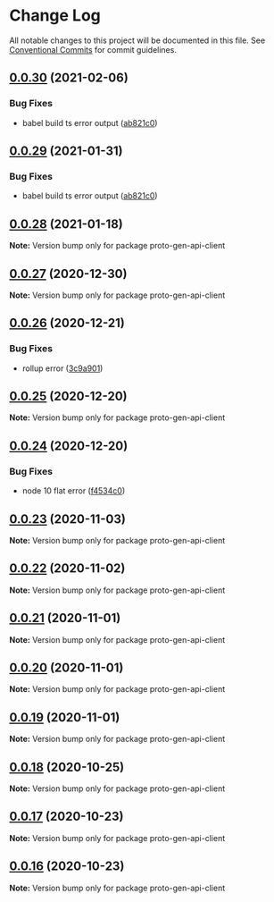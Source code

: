 # Change Log

All notable changes to this project will be documented in this file.
See [Conventional Commits](https://conventionalcommits.org) for commit guidelines.

## [0.0.30](https://github.com/planjs/stan/compare/proto-gen-api-client@0.0.25...proto-gen-api-client@0.0.30) (2021-02-06)


### Bug Fixes

* babel build ts error output ([ab821c0](https://github.com/planjs/stan/commit/ab821c08f88b6f644b9179ba56c89db1711ca62a))





## [0.0.29](https://github.com/planjs/stan/compare/proto-gen-api-client@0.0.25...proto-gen-api-client@0.0.29) (2021-01-31)


### Bug Fixes

* babel build ts error output ([ab821c0](https://github.com/planjs/stan/commit/ab821c08f88b6f644b9179ba56c89db1711ca62a))





## [0.0.28](https://github.com/planjs/stan/compare/proto-gen-api-client@0.0.27...proto-gen-api-client@0.0.28) (2021-01-18)

**Note:** Version bump only for package proto-gen-api-client





## [0.0.27](https://github.com/planjs/stan/compare/proto-gen-api-client@0.0.26...proto-gen-api-client@0.0.27) (2020-12-30)

**Note:** Version bump only for package proto-gen-api-client





## [0.0.26](https://github.com/planjs/stan/compare/proto-gen-api-client@0.0.23...proto-gen-api-client@0.0.26) (2020-12-21)


### Bug Fixes

* rollup error ([3c9a901](https://github.com/planjs/stan/commit/3c9a90127d9c499b4057fb576e3fbdeafb8898d8))





## [0.0.25](https://github.com/planjs/stan/compare/proto-gen-api-client@0.0.24...proto-gen-api-client@0.0.25) (2020-12-20)

**Note:** Version bump only for package proto-gen-api-client





## [0.0.24](https://github.com/planjs/stan/compare/proto-gen-api-client@0.0.22...proto-gen-api-client@0.0.24) (2020-12-20)


### Bug Fixes

* node 10 flat error ([f4534c0](https://github.com/planjs/stan/commit/f4534c0cf077c7b8e83093316c0d71d148667783))





## [0.0.23](https://github.com/planjs/stan/compare/proto-gen-api-client@0.0.21...proto-gen-api-client@0.0.23) (2020-11-03)

**Note:** Version bump only for package proto-gen-api-client





## [0.0.22](https://github.com/planjs/stan/compare/proto-gen-api-client@0.0.21...proto-gen-api-client@0.0.22) (2020-11-02)

**Note:** Version bump only for package proto-gen-api-client





## [0.0.21](https://github.com/planjs/stan/compare/proto-gen-api-client@0.0.20...proto-gen-api-client@0.0.21) (2020-11-01)

**Note:** Version bump only for package proto-gen-api-client





## [0.0.20](https://github.com/planjs/stan/compare/proto-gen-api-client@0.0.19...proto-gen-api-client@0.0.20) (2020-11-01)

**Note:** Version bump only for package proto-gen-api-client





## [0.0.19](https://github.com/planjs/stan/compare/proto-gen-api-client@0.0.18...proto-gen-api-client@0.0.19) (2020-11-01)

**Note:** Version bump only for package proto-gen-api-client





## [0.0.18](https://github.com/planjs/stan/compare/proto-gen-api-client@0.0.17...proto-gen-api-client@0.0.18) (2020-10-25)

**Note:** Version bump only for package proto-gen-api-client





## [0.0.17](https://github.com/planjs/stan/compare/proto-gen-api-client@0.0.16...proto-gen-api-client@0.0.17) (2020-10-23)

**Note:** Version bump only for package proto-gen-api-client





## [0.0.16](https://github.com/planjs/stan/compare/proto-gen-api-client@0.0.14...proto-gen-api-client@0.0.16) (2020-10-23)

**Note:** Version bump only for package proto-gen-api-client
